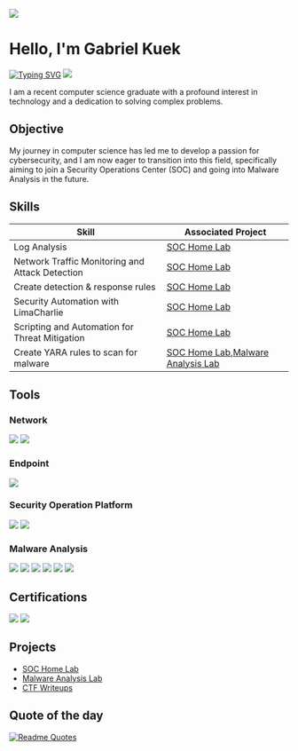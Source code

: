 ![](https://i.imgur.com/3PKdQ7v.png)
# Hello, I'm Gabriel Kuek
[![Typing SVG](https://readme-typing-svg.demolab.com?font=Fira+Code&pause=1000&center=true&vCenter=true&random=false&width=700&height=70&lines=Gabriel+Kuek;Cyber+Security)](https://git.io/typing-svg)
<a href="https://www.linkedin.com/in/gabriel-kuek-0184772b6/"><img src="https://img.shields.io/badge/-LinkedIn-0072b1?&style=for-the-badge&logo=linkedin&logoColor=white" /></a>

I am a recent computer science graduate with a profound interest in technology and a dedication to solving complex problems.

## Objective

My journey in computer science has led me to develop a passion for cybersecurity, and I am now eager to transition into this field, specifically aiming to join a Security Operations Center (SOC) and going into Malware Analysis in the future.

## Skills

| Skill                                           | Associated Project                                                                                                                |
| ----------------------------------------------- | --------------------------------------------------------------------------------------------------------------------------------- |
| Log Analysis                                    | [SOC Home Lab](https://github.com/oxygen28/SOC-Home-Lab)                                                                          |
| Network Traffic Monitoring and Attack Detection | [SOC Home Lab](https://github.com/oxygen28/SOC-Home-Lab)                                                                          |
| Create detection & response rules               | [SOC Home Lab](https://github.com/oxygen28/SOC-Home-Lab)                                                                          |
| Security Automation with LimaCharlie            | [SOC Home Lab](https://github.com/oxygen28/SOC-Home-Lab)                                                                          |
| Scripting and Automation for Threat Mitigation  | [SOC Home Lab](https://github.com/oxygen28/SOC-Home-Lab)                                                                          |
| Create YARA rules to scan for malware           | [SOC Home Lab](https://github.com/oxygen28/SOC-Home-Lab),[Malware Analysis Lab](https://github.com/oxygen28/Malware-Analysis-Lab) |

## Tools

### Network
<div>
    <img src="https://img.shields.io/badge/-Wireshark-1679A7?&style=for-the-badge&logo=Wireshark&logoColor=white" />
    <img src="https://img.shields.io/badge/Cisco-1BA0D7?style=for-the-badge&logo=cisco&logoColor=white" />
</div>

### Endpoint
<div>
    <img src="https://img.shields.io/badge/LimaCharlie-0078D4?&style=for-the-badge" />
</div>

### Security Operation Platform
<div>
    <img src="https://img.shields.io/badge/TecForte-MSSGARD-00AF00?style=for-the-badge" />
    <img src="https://img.shields.io/badge/LimaCharlie-0078D4?&style=for-the-badge" />
</div>

### Malware Analysis
<div> <img src="https://img.shields.io/badge/Flare_VM-0078D4?style=for-the-badge" /> <img src="https://img.shields.io/badge/Remnux_VM-FFA500?style=for-the-badge" /> <img src="https://img.shields.io/badge/PEStudio-0078D4?style=for-the-badge" /> <img src="https://img.shields.io/badge/Ghidra-DF0000?style=for-the-badge" /> <img src="https://img.shields.io/badge/Process_Monitor-0078D4?style=for-the-badge" /> <img src="https://img.shields.io/badge/Process_dump-0078D4?style=for-the-badge" /> </div>

## Certifications

<div>
<img src="https://img.shields.io/badge/-CCNA-0077B5?style=for-the-badge&logo=Cisco&logoColor=white" />
<img src="https://img.shields.io/badge/Tecforte-Elite-00AF00?style=for-the-badge" />
</div>

## Projects
- [SOC Home Lab](https://github.com/oxygen28/SOC-Home-Lab)
- [Malware Analysis Lab](https://github.com/oxygen28/Malware-Analysis-Lab)
- [CTF Writeups](https://github.com/oxygen28/CTF)

## Quote of the day
[![Readme Quotes](https://quotes-github-readme.vercel.app/api?type=horizontal&theme=algolia)](https://github.com/piyushsuthar/github-readme-quotes)